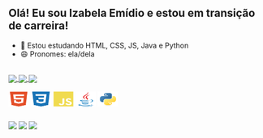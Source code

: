 ## Olá! Eu sou Izabela Emídio e estou em transição de carreira!


- 🌱 Estou estudando HTML, CSS, JS, Java e Python
- 😄 Pronomes: ela/dela

<br>
<div>
<a href="https://github.com/izabelaemidio">
  <img align="center" src="https://github-readme-stats.vercel.app/api?username=izabelaemidio&theme=dracula&show_icons=true&hide_border=false&count_private=true" />
</a>
<a href="https://github.com/izabelaemidio">
 <img align="center" src="https://github-readme-streak-stats.herokuapp.com/?user=izabelaemidio&theme=dracula&hide_border=false"/>
</a>
<a href="https://github.com/izabelaemidio">
 <img height="140em" align="center" src="https://github-readme-stats.vercel.app/api/top-langs/?username=izabelaemidio&theme=dracula&show_icons=true&hide_border=false&layout=compact"/>
</a>
</div>

<div style="display: inline_block"><br>
  <img align="center" alt="Bela-HTML" height="30" width="40" src="https://raw.githubusercontent.com/devicons/devicon/master/icons/html5/html5-plain.svg"> 
  <img align="center" alt="Bela-CSS" height="30" width="40" src="https://raw.githubusercontent.com/devicons/devicon/master/icons/css3/css3-plain.svg">
  <img align="center" alt="Bela-Js" height="30" width="40" src="https://raw.githubusercontent.com/devicons/devicon/master/icons/javascript/javascript-plain.svg">
  <img align="center" alt="Bela-Java" height="30" width="40" src="https://raw.githubusercontent.com/devicons/devicon/master/icons/java/java-original.svg">
  <img align="center" alt="Bela-Python" height="30" width="40" src="https://raw.githubusercontent.com/devicons/devicon/master/icons/python/python-original.svg">
  
</div>
  
  ##
 
<div> 
 <a href="https://discord.gg/izabelacomz#0" target="_blank"><img src="https://img.shields.io/badge/Discord-7289DA?style=for-the-badge&logo=discord&logoColor=white" target="_blank"></a> 
  <a href = "mailto:izabelagithub@gmail.com"><img src="https://img.shields.io/badge/-Gmail-%23333?style=for-the-badge&logo=gmail&logoColor=white" target="_blank"></a>
  <a href="https://www.linkedin.com/in/izabelaemidio" target="_blank"><img src="https://img.shields.io/badge/-LinkedIn-%230077B5?style=for-the-badge&logo=linkedin&logoColor=white" target="_blank"></a> 
  
</div>


